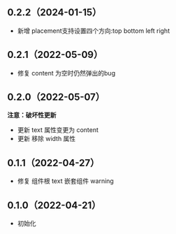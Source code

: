 ## 0.2.2（2024-01-15）
- 新增 placement支持设置四个方向:top bottom left right
## 0.2.1（2022-05-09）
- 修复 content 为空时仍然弹出的bug
## 0.2.0（2022-05-07）
**注意：破坏性更新**
- 更新 text 属性变更为 content
- 更新 移除 width 属性
## 0.1.1（2022-04-27）
- 修复 组件根 text 嵌套组件 warning
## 0.1.0（2022-04-21）
- 初始化
